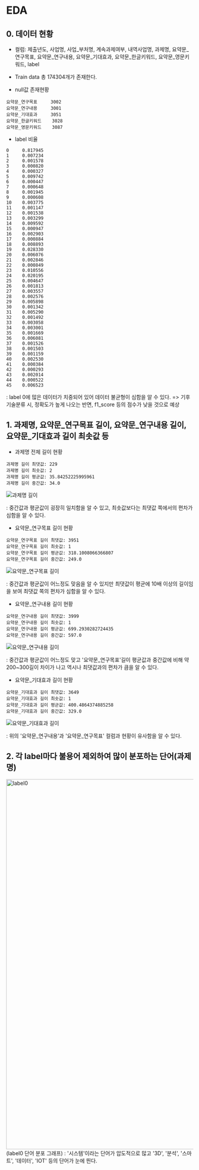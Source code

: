 # EDA

## 0. 데이터 현황

- 컬럼: 제출년도, 사업명, 사업_부처명, 계속과제여부, 내역사업명, 과제명, 요약문_연구목표, 요약문_연구내용, 요약문_기대효과, 요약문_한글키워드, 요약문_영문키워드, label
- Train data 총 174304개가 존재한다.


- null값 존재현황
~~~
요약문_연구목표     3002
요약문_연구내용     3001
요약문_기대효과     3051
요약문_한글키워드    3028
요약문_영문키워드    3087
~~~

- label 비율
~~~
0     0.817945
1     0.007234
2     0.001578
3     0.000820
4     0.000327
5     0.009742
6     0.000447
7     0.000648
8     0.001945
9     0.000608
10    0.003775
11    0.001147
12    0.001538
13    0.003299
14    0.009592
15    0.000947
16    0.002903
17    0.000884
18    0.008893
19    0.028330
20    0.006076
21    0.002846
22    0.000849
23    0.010556
24    0.020195
25    0.004647
26    0.001813
27    0.003557
28    0.002576
29    0.005898
30    0.001342
31    0.005290
32    0.001492
33    0.003058
34    0.003001
35    0.001669
36    0.006081
37    0.001526
38    0.001503
39    0.001159
40    0.002530
41    0.000384
42    0.000293
43    0.002014
44    0.000522
45    0.006523
~~~

: label 0에 많은 데이터가 치중되어 있어 데이터 불균형이 심함을 알 수 있다. => 기후기술분류 시, 정확도가 높게 나오는 반면, f1_score 등의 점수가 낮을 것으로 예상 

## 1. 과제명, 요약문_연구목표 길이, 요약문_연구내용 길이, 요약문_기대효과 길이 최솟값 등

- 과제명 전체 길이 현황
~~~
과제명 길이 최댓값: 229
과제명 길이 최솟값: 2
과제명 길이 평균값: 35.84252225995961
과제명 길이 중간값: 34.0
~~~
![과제명 길이](https://user-images.githubusercontent.com/59636424/127447148-b05ca668-a08a-4513-99a9-6b0a97906e2d.png)

: 중간값과 평균값이 굉장히 일치함을 알 수 있고, 최솟값보다는 최댓값 쪽에서의 편차가 심함을 알 수 있다.


- 요약문_연구목표 길이 현황
~~~
요약문_연구목표 길이 최댓값: 3951
요약문_연구목표 길이 최솟값: 1
요약문_연구목표 길이 평균값: 318.1008066366807
요약문_연구목표 길이 중간값: 249.0
~~~
![요약문_연구목표 길이](https://user-images.githubusercontent.com/59636424/127447167-07bce29e-b620-47d8-bad8-8b042fd503b5.png)

: 중간값과 평균값이 어느정도 맞음을 알 수 있지만 최댓값이 평균에 10배 이상의 길이임을 보여 최댓값 쪽의 편차가 심함을 알 수 있다.


- 요약문_연구내용 길이 현황
~~~
요약문_연구내용 길이 최댓값: 3999
요약문_연구내용 길이 최솟값: 1
요약문_연구내용 길이 평균값: 699.2930282724435
요약문_연구내용 길이 중간값: 597.0
~~~
![요약문_연구내용 길이](https://user-images.githubusercontent.com/59636424/127447164-e333a363-2430-4fb9-9f34-ae96fb282bb4.png)

: 중간값과 평균값이 어느정도 맞고 '요약문_연구목표'길이 평균값과 중간값에 비해 약 200~300길이 차이가 나고 역시나 최댓값과의 편차가 큼을 알 수 있다.


- 요약문_기대효과 길이 현황
~~~
요약문_기대효과 길이 최댓값: 3649
요약문_기대효과 길이 최솟값: 1
요약문_기대효과 길이 평균값: 400.4864374885258
요약문_기대효과 길이 중간값: 329.0
~~~
![요약문_기대효과 길이](https://user-images.githubusercontent.com/59636424/127447168-298a36fa-2bf2-416f-ab19-b3490705fc9a.png)

: 위의 '요약문_연구내용'과 '요약문_연구목표' 컬럼과 현황이 유사함을 알 수 있다.

## 2. 각 label마다 불용어 제외하여 많이 분포하는 단어(과제명)

<img width="993" alt="label0" src="https://user-images.githubusercontent.com/59636424/127460725-40f1660b-db15-4a3f-adb3-7996d3171725.png">
(label0 단어 분포 그래프)
: '시스템'이라는 단어가 압도적으로 많고 '3D', '분석', '스마트', '데이터', 'IOT' 등의 단어가 눈에 띈다.
